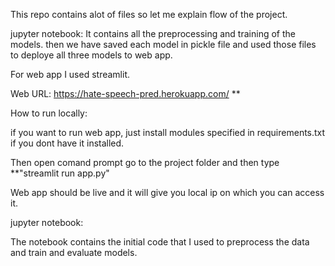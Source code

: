 This repo contains alot of files so let me explain flow of the project.

jupyter notebook:
It contains all the preprocessing and training of the models.
then we have saved each model in pickle file and used those files to deploye all three models to web app.


For web app I used streamlit.



Web URL: https://hate-speech-pred.herokuapp.com/ **


How to run locally:

if you want to run web app, just install modules specified in requirements.txt if you dont have it installed.

Then open comand prompt go to the project folder and then type **"streamlit run app.py"

Web app should be live and it will give you local ip on which you can access it.

jupyter notebook:

The notebook contains the initial code that I used to preprocess the data and train and evaluate models.



